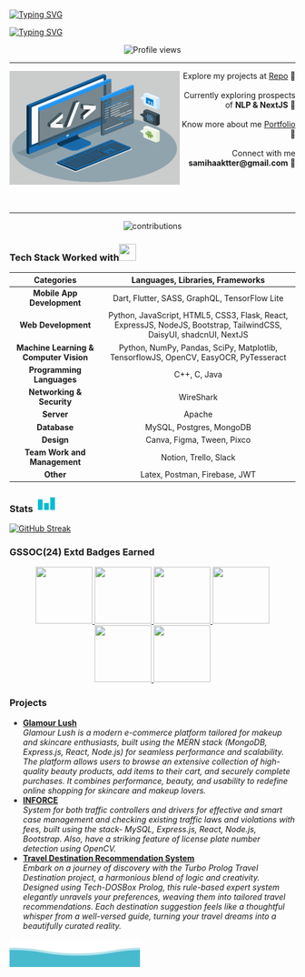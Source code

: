</br></br></br></br>
[![Typing SVG](https://readme-typing-svg.demolab.com?font=Fira+Code&weight=800&size=36&duration=1&pause=1&color=03AED2&center=true&repeat=false&width=1000&lines=SAMIHA+AKTER)](https://git.io/typing-svg)

[![Typing SVG](https://readme-typing-svg.demolab.com?font=Lexend&weight=800&duration=2500&pause=150&color=03AED2&center=true&width=1000&lines=Computer+Science+(BSc+Undergrad);Competitive+Programmer;MERN+Developer;+Flutter+Developer)](https://git.io/typing-svg)

<div align="center" >
    <img  height="25px" src="https://komarev.com/ghpvc/?username=samiha-akter&label=STALKERS&style=for-the-badge+flat&color=03AED2" alt="Profile views">
</div>

---
<div width="100%" align="center">
  <div align="left"><img align="left" width="300" height="200" src="./techstack.gif">   
  </div>
  <div align="right">
   <p>Explore my projects at <a href="https://github.com/samiha-akter?tab=repositories">Repo</a> 📍<br/><br/>Currently exploring prospects of <strong>NLP & NextJS</strong> 📍</br><br/>Know more about me <a href="https://samiha-akter.netlify.app/">Portfolio</a> 📍</br><br/>Connect with me <strong>samihaaktter@gmail.com</strong> 📍</p><br/><br/>
  </div>
</div>
</br> 

---

<p align="center">
<img src="https://i.ibb.co.com/HDwqDJDZ/contributions.png" alt="contributions" border="0">
</p>

### Tech Stack Worked with<img src = "https://media2.giphy.com/media/QssGEmpkyEOhBCb7e1/giphy.gif?cid=ecf05e47a0n3gi1bfqntqmob8g9aid1oyj2wr3ds3mg700bl&rid=giphy.gif" width="30px" height="30px">

| Categories                                | Languages, Libraries, Frameworks                                                                                       |
| :---:                                     | :---:                                                                                                                  |
| **Mobile App Development**                | Dart, Flutter, SASS, GraphQL, TensorFlow Lite                                                                          |
| **Web Development**                       | Python, JavaScript, HTML5, CSS3, Flask, React, ExpressJS, NodeJS, Bootstrap, TailwindCSS, DaisyUI, shadcnUI, NextJS    |
| **Machine Learning & Computer Vision**    | Python, NumPy, Pandas, SciPy, Matplotlib, TensorflowJS, OpenCV, EasyOCR, PyTesseract                                   |
| **Programming Languages**                 | C++, C, Java                                                                                                           |
| **Networking & Security**                 | WireShark                                                                                                              |
| **Server**                                | Apache                                                                                                                 |
| **Database**                              | MySQL, Postgres, MongoDB                                                                                               |
| **Design**                                | Canva, Figma, Tween, Pixco                                                                                             |
| **Team Work and Management**              | Notion, Trello, Slack                                                                                                  |
| **Other**                                 | Latex, Postman, Firebase, JWT


### Stats <img src = "./stat.gif" width="40px" height="30px">

[![GitHub Streak](https://streak-stats.demolab.com?user=samiha-akter&theme=vue)](https://streak-stats.demolab.com?user=samiha-akter&theme=vue)

<!--
<p align="center">
  <img width="60%" src="https://github-readme-streak-stats.herokuapp.com/?user=samiha-akter&theme=black-ice&ring=166B81" alt="streak-stat" />
</p>
<p align="center">
  <img width="60%" src="https://github-readme-streak-stats.herokuapp.com/?user=samiha-akter&theme=black-ice&ring=166B81&mode=weekly" />
</p>
-->

<!-- ![Streak](https://github-readme-streak-stats.herokuapp.com/?user=samiha-akter&theme=black-ice&ring=166B81) -->
<!-- ![Streak](https://github-readme-streak-stats.herokuapp.com/?user=samiha-akter&theme=black-ice&ring=166B81&mode=weekly) -->


### GSSOC(24) Extd Badges Earned
<div style='display:flex; align-items:center; gap: 10px;' align='center'><a href="https://gssoc.girlscript.tech/leaderboard">
<img src="https://raw.githubusercontent.com/GSSoC24/Postman-Challenge/main/docs/assets/Postman%20White.png" width="100px" height="100px" />
  <img src="https://raw.githubusercontent.com/GSSoC24/Postman-Challenge/main/docs/assets/1.png" width="100px" height="100px" />
  <img src="https://raw.githubusercontent.com/GSSoC24/Postman-Challenge/main/docs/assets/2.png" width="100px" height="100px" />
  <img src="https://raw.githubusercontent.com/GSSoC24/Postman-Challenge/main/docs/assets/3.png" width="100px" height="100px" />
  <img src="https://raw.githubusercontent.com/GSSoC24/Postman-Challenge/main/docs/assets/4.png" width="100px" height="100px" />
  <img src="https://raw.githubusercontent.com/GSSoC24/Postman-Challenge/main/docs/assets/5.png" width="100px" height="100px" />
  </a>
</div>

### Projects
<ul>
  <li>
      <a href="https://glamour-lush-client.vercel.app/"><b>Glamour Lush</b></a><br/><i>Glamour Lush is a modern e-commerce platform tailored for makeup and skincare enthusiasts, built using the MERN stack (MongoDB, Express.js, React, Node.js) for seamless performance and scalability. The platform allows users to browse an extensive collection of high-quality beauty products, add items to their cart, and securely complete purchases. It combines performance, beauty, and usability to redefine online shopping for skincare and makeup lovers.</i>
  </li>
   <li>
       <a href="https://inforce-traffic.netlify.app/"><b>INFORCE</b></a>
       <br/>
       <i> System for both traffic controllers and drivers for effective and smart case management and checking existing traffic laws and violations with fees, built using the stack- MySQL, Express.js, React, Node.js, Bootstrap. Also, have a striking feature of license plate number detection using OpenCV.
       </i>
   </li>
    <li>
        <a href="https://github.com/samiha-akter/travel-destination-recommendation"><b>Travel Destination Recommendation System</b></a>
        <br/>
        <i>Embark on a journey of discovery with the Turbo Prolog Travel Destination project, a harmonious blend of logic and creativity. Designed using Tech-DOSBox Prolog, this rule-based expert system elegantly unravels your preferences, weaving them into tailored travel recommendations. Each destination suggestion feels like a thoughtful whisper from a well-versed guide, turning your travel dreams into a beautifully curated reality.
        </i>
    </li>
</ul>

![Waves](./wave.svg)
